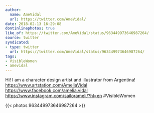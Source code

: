 ```yaml
---
author:
  name: AmeVidal
  url: https://twitter.com/AmeVidal/
date: 2018-02-13 16:29:08
dontinlinephotos: true
like_of: https://twitter.com/AmeVidal/status/963449973646987264/
source: twitter
syndicated:
- type: twitter
  url: https://twitter.com/AmeVidal/status/963449973646987264/
tags:
- VisibleWomen
- amevidal
---
```


Hi! I am a character design artist and illustrator from Argentina! https://www.artstation.com/AmeliaVidal https://www.facebook.com/amelia.vidal https://www.instagram.com/sailorameli/?hl=en #VisibleWomen 

{{< photos 963449973646987264 >}}